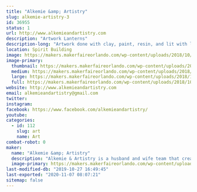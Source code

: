 ```yaml
---
title: "Alkemie &amp; Artistry"
slug: alkemie-artistry-3
id: 36955
status: 1
url: http://www.alkemieandartistry.com
description: "Artwork Lanterns"
description-long: "Artwork done with clay, paint, resin, and lit with led fairy lights, placed inside lanterns."
location: Spirit Building
image: https://makers.makerfaireorlando.com/wp-content/uploads/2018/10/Bannersmb-1024x516.jpg
image-primary:
  thumbnail: https://makers.makerfaireorlando.com/wp-content/uploads/2018/10/Bannersmb-150x150.jpg
  medium: https://makers.makerfaireorlando.com/wp-content/uploads/2018/10/Bannersmb-300x151.jpg
  large: https://makers.makerfaireorlando.com/wp-content/uploads/2018/10/Bannersmb-1024x516.jpg
  full: https://makers.makerfaireorlando.com/wp-content/uploads/2018/10/Bannersmb.jpg
website: http://www.alkemieandartistry.com
email: alkemieandartistry@gmail.com
twitter: 
instagram: 
facebook: https://www.facebook.com/alkemieandartistry/
youtube: 
categories:
  - id: 112
    slug: art
    name: Art
combat-robot: 0
maker:
  name: "Alkemie &amp; Artistry"
  description: "Alkemie & Artistry is a husband and wife team that create Artwork Lanterns/"
  image-primary: https://makers.makerfaireorlando.com/wp-content/uploads/2017/08/AAA-1024x814.jpg
last-modified-db: "2019-10-27 16:49:45"
last-exported: "2020-11-07 08:07:21"
sitemap: false
---
```

